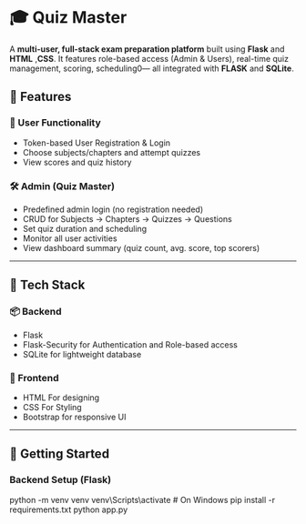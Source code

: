 # 🎓 Quiz Master

A **multi-user, full-stack exam preparation platform** built using **Flask** and **HTML** ,**CSS**. It features role-based access (Admin & Users), real-time quiz management, scoring, scheduling0— all integrated with **FLASK** and **SQLite**.



## 📌 Features

### 👤 User Functionality
- Token-based User Registration & Login
- Choose subjects/chapters and attempt quizzes
- View scores and quiz history


### 🛠 Admin (Quiz Master)
- Predefined admin login (no registration needed)
- CRUD for Subjects → Chapters → Quizzes → Questions
- Set quiz duration and scheduling
- Monitor all user activities
- View dashboard summary (quiz count, avg. score, top scorers)

---

## 🧱 Tech Stack

### 📦 Backend
- Flask 
- Flask-Security for Authentication and Role-based access
- SQLite for lightweight database


### 🎨 Frontend
- HTML For designing
- CSS For Styling
- Bootstrap for responsive UI

---

## 🚀 Getting Started

### Backend Setup (Flask)

python -m venv venv
venv\Scripts\activate   # On Windows
pip install -r requirements.txt
python app.py
